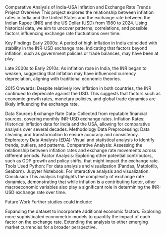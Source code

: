 Comparative Analysis of India-USA Inflation and Exchange Rate Trends
Project Overview
This project explores the relationship between inflation rates in India and the United States and the exchange rate between the Indian Rupee (INR) and the US Dollar (USD) from 1980 to 2024. Using historical data, we aim to uncover patterns, correlations, and possible factors influencing exchange rate fluctuations over time.

Key Findings
Early 2000s: A period of high inflation in India coincided with stability in the INR-USD exchange rate, indicating that factors beyond inflation, such as government policies or trade balances, may have been at play.

Late 2000s to Early 2010s: As inflation rose in India, the INR began to weaken, suggesting that inflation may have influenced currency depreciation, aligning with traditional economic theories.

2015 Onwards: Despite relatively low inflation in both countries, the INR continued to depreciate against the USD. This suggests that factors such as economic growth rates, monetary policies, and global trade dynamics are likely influencing the exchange rate.

Data Sources
Exchange Rate Data: Collected from reputable financial sources, covering monthly INR-USD exchange rates.
Inflation Rates: Historical inflation data for India and the USA, allowing for comparative analysis over several decades.
Methodology
Data Preprocessing: Data cleaning and transformation to ensure accuracy and consistency.
Exploratory Data Analysis (EDA): Visual and statistical analysis to identify trends, outliers, and patterns.
Comparative Analysis: Assessing the relationship between inflation rates and exchange rate movements across different periods.
Factor Analysis: Exploring other potential contributors, such as GDP growth and policy shifts, that might impact the exchange rate.
Tools Used
Python: For data analysis and visualization (Pandas, Matplotlib, Seaborn).
Jupyter Notebook: For interactive analysis and visualization.
Conclusion
This analysis highlights the complexity of exchange rate dynamics, demonstrating that while inflation is a contributing factor, other macroeconomic variables also play a significant role in determining the INR-USD exchange rate over time.

Future Work
Further studies could include:

Expanding the dataset to incorporate additional economic factors.
Exploring more sophisticated econometric models to quantify the impact of each factor on the exchange rate.
Extending the analysis to other emerging market currencies for a broader perspective.
